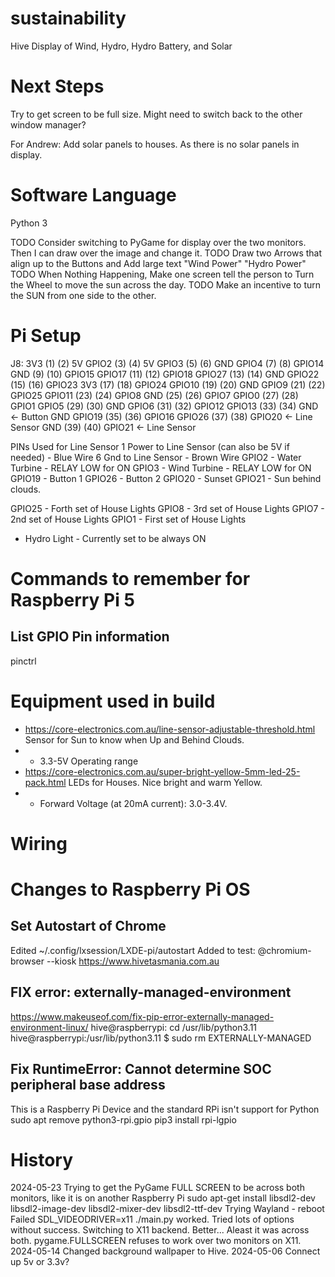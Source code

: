 # sustainability
Hive Display of Wind, Hydro, Hydro Battery, and Solar

# Next Steps
Try to get screen to be full size.
Might need to switch back to the other window manager?

For Andrew:
Add solar panels to houses. As there is no solar panels in display.

# Software Language
Python 3

TODO Consider switching to PyGame for display over the two monitors. Then I can draw over the image and change it. 
TODO Draw two Arrows that align up to the Buttons and Add large text "Wind Power" "Hydro Power"
TODO When Nothing Happening, Make one screen tell the person to Turn the Wheel to move the sun across the day.
TODO Make an incentive to turn the SUN from one side to the other.

# Pi Setup
J8:
   3V3  (1) (2)  5V
 GPIO2  (3) (4)  5V
 GPIO3  (5) (6)  GND
 GPIO4  (7) (8)  GPIO14
   GND  (9) (10) GPIO15
GPIO17 (11) (12) GPIO18
GPIO27 (13) (14) GND
GPIO22 (15) (16) GPIO23
   3V3 (17) (18) GPIO24
GPIO10 (19) (20) GND
 GPIO9 (21) (22) GPIO25
GPIO11 (23) (24) GPIO8
   GND (25) (26) GPIO7
 GPIO0 (27) (28) GPIO1
 GPIO5 (29) (30) GND
 GPIO6 (31) (32) GPIO12
GPIO13 (33) (34) GND  <- Button GND
GPIO19 (35) (36) GPIO16 
GPIO26 (37) (38) GPIO20 <- Line Sensor
   GND (39) (40) GPIO21 <- Line Sensor

PINs Used for Line Sensor
1 Power to Line Sensor (can also be 5V if needed) - Blue Wire
6 Gnd to Line Sensor - Brown Wire
GPIO2 - Water Turbine - RELAY LOW for ON
GPIO3 - Wind Turbine - RELAY LOW for ON
GPIO19 - Button 1
GPIO26 - Button 2
GPIO20 - Sunset
GPIO21 - Sun behind clouds.

GPIO25 - Forth set of House Lights
GPIO8 - 3rd set of House Lights
GPIO7 - 2nd set of House Lights
GPIO1 - First set of House Lights

- Hydro Light - Currently set to be always ON


# Commands to remember for Raspberry Pi 5
## List GPIO Pin information
pinctrl


# Equipment used in build
* https://core-electronics.com.au/line-sensor-adjustable-threshold.html Sensor for Sun to know when Up and Behind Clouds.
* * 3.3-5V Operating range
* https://core-electronics.com.au/super-bright-yellow-5mm-led-25-pack.html LEDs for Houses. Nice bright and warm Yellow.
* * Forward Voltage (at 20mA current): 3.0-3.4V. 


# Wiring


# Changes to Raspberry Pi OS
## Set Autostart of Chrome
Edited ~/.config/lxsession/LXDE-pi/autostart
Added to test:
@chromium-browser --kiosk https://www.hivetasmania.com.au

## FIX error: externally-managed-environment
https://www.makeuseof.com/fix-pip-error-externally-managed-environment-linux/
hive@raspberrypi: cd /usr/lib/python3.11
hive@raspberrypi:/usr/lib/python3.11 $ sudo rm EXTERNALLY-MANAGED

## Fix RuntimeError: Cannot determine SOC peripheral base address
This is a Raspberry Pi Device and the standard RPi isn't support for Python
sudo apt remove python3-rpi.gpio
pip3 install rpi-lgpio

# History
2024-05-23 Trying to get the PyGame FULL SCREEN to be across both monitors, like it is on another Raspberry Pi
   sudo apt-get install libsdl2-dev libsdl2-image-dev libsdl2-mixer-dev libsdl2-ttf-dev
   Trying Wayland - reboot
   Failed
   SDL_VIDEODRIVER=x11 ./main.py worked.
   Tried lots of options without success. Switching to X11 backend.
   Better... Aleast it was across both.
   pygame.FULLSCREEN refuses to work over two monitors on X11.
2024-05-14 Changed background wallpaper to Hive.
2024-05-06 Connect up 5v or 3.3v?
